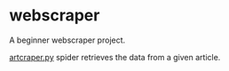 # webscraper
A beginner webscraper project.

[artcraper.py](altscrape/altscrape/spiders/artscraper.py ) spider retrieves the data from a given article.
